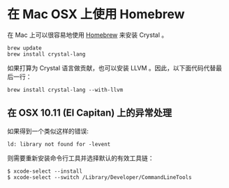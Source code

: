 # 在 Mac OSX 上使用 Homebrew

在 Mac 上可以很容易地使用 [Homebrew](http://brew.sh/) 来安装 Crystal 。

```
brew update
brew install crystal-lang
```
如果打算为 Crystal 语言做贡献，也可以安装 LLVM 。因此，以下面代码代替最后一行：

```
brew install crystal-lang --with-llvm
```

## 在 OSX 10.11 (El Capitan) 上的异常处理

如果得到一个类似这样的错误:

```
ld: library not found for -levent
```

则需要重新安装命令行工具并选择默认的有效工具链：


```
$ xcode-select --install
$ xcode-select --switch /Library/Developer/CommandLineTools
```
